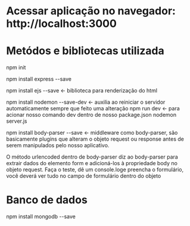 # Acessar aplicação no navegador: http://localhost:3000

# Metódos e bibliotecas utilizada 

npm init 

npm install express --save 

npm install ejs --save <- biblioteca para renderização do html

npm install nodemon --save-dev <- auxilia ao reiniciar o servidor automaticamente sempre que feito uma alteração
npm run dev <- para acionar nosso comando dev dentro de nosso package.json
nodemon server.js

npm install body-parser --save  <- middleware como body-parser, são basicamente plugins que alteram o objeto request ou response antes de serem manipulados pelo nosso aplicativo.

O método urlencoded dentro de body-parser diz ao body-parser para extrair dados do elemento form e adicioná-los à propriedade body no objeto request. Faça o teste, dê um console.loge preencha o formulário, você deverá ver tudo no campo de formulário dentro do objeto


# Banco de dados

npm install mongodb --save 

